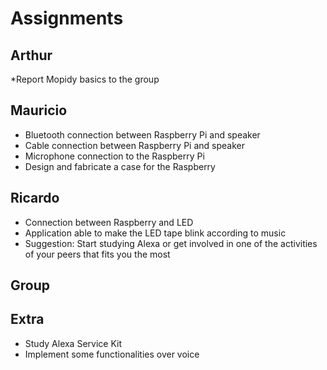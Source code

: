 # Assignments

## Arthur

*Report Mopidy basics to the group

## Mauricio

* Bluetooth connection between Raspberry Pi and speaker
* Cable connection between Raspberry Pi and speaker
* Microphone connection to the Raspberry Pi
* Design and fabricate a case for the Raspberry 

## Ricardo

* Connection between Raspberry and LED 
* Application able to make the LED tape blink according to music
* Suggestion: Start studying Alexa or get involved in one of the activities of your peers that fits you the most


## Group


## Extra

* Study Alexa Service Kit
* Implement some functionalities over voice


